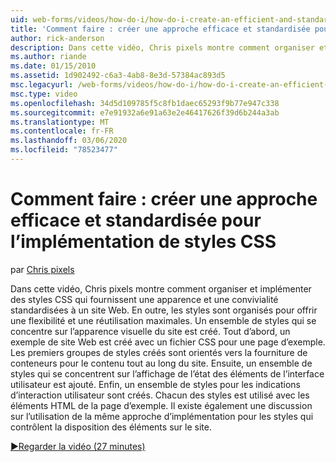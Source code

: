```yaml
---
uid: web-forms/videos/how-do-i/how-do-i-create-an-efficient-and-standardized-approach-for-implementing-css-styles
title: 'Comment faire : créer une approche efficace et standardisée pour l’implémentation de styles CSS | Microsoft Docs'
author: rick-anderson
description: Dans cette vidéo, Chris pixels montre comment organiser et implémenter des styles CSS qui fournissent une apparence et une convivialité standardisées à un site Web. En outre, les styles sont...
ms.author: riande
ms.date: 01/15/2010
ms.assetid: 1d902492-c6a3-4ab8-8e3d-57384ac893d5
msc.legacyurl: /web-forms/videos/how-do-i/how-do-i-create-an-efficient-and-standardized-approach-for-implementing-css-styles
msc.type: video
ms.openlocfilehash: 34d5d109785f5c8fb1daec65293f9b77e947c338
ms.sourcegitcommit: e7e91932a6e91a63e2e46417626f39d6b244a3ab
ms.translationtype: MT
ms.contentlocale: fr-FR
ms.lasthandoff: 03/06/2020
ms.locfileid: "78523477"
---
```

# <a name="how-do-i-create-an-efficient-and-standardized-approach-for-implementing-css-styles"></a>Comment faire : créer une approche efficace et standardisée pour l’implémentation de styles CSS

par [Chris pixels](https://twitter.com/chrispels)

Dans cette vidéo, Chris pixels montre comment organiser et implémenter des styles CSS qui fournissent une apparence et une convivialité standardisées à un site Web. En outre, les styles sont organisés pour offrir une flexibilité et une réutilisation maximales. Un ensemble de styles qui se concentre sur l’apparence visuelle du site est créé. Tout d’abord, un exemple de site Web est créé avec un fichier CSS pour une page d’exemple. Les premiers groupes de styles créés sont orientés vers la fourniture de conteneurs pour le contenu tout au long du site. Ensuite, un ensemble de styles qui se concentrent sur l’affichage de l’état des éléments de l’interface utilisateur est ajouté. Enfin, un ensemble de styles pour les indications d’interaction utilisateur sont créés. Chacun des styles est utilisé avec les éléments HTML de la page d’exemple. Il existe également une discussion sur l’utilisation de la même approche d’implémentation pour les styles qui contrôlent la disposition des éléments sur le site.

[&#9654;Regarder la vidéo (27 minutes)](https://channel9.msdn.com/Blogs/ASP-NET-Site-Videos/how-do-i-create-an-efficient-and-standardized-approach-for-implementing-css-styles)
